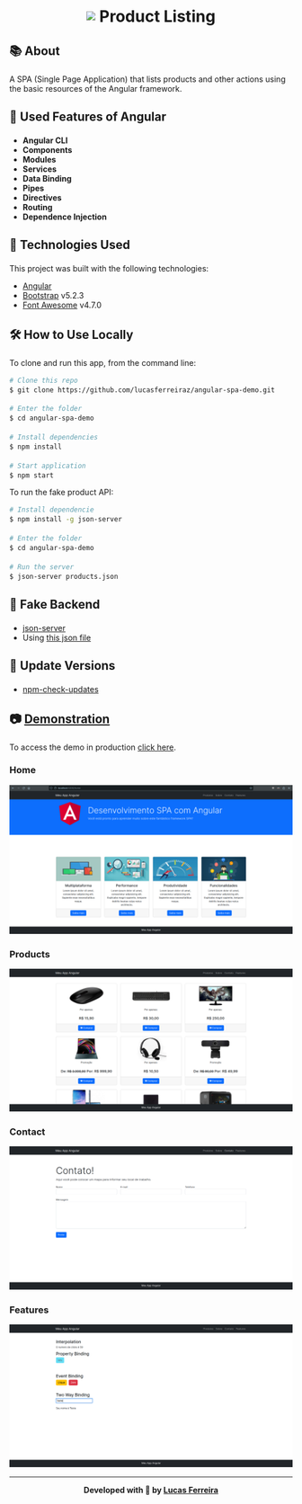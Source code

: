 <h1 align="center">
    <img src="https://angular.io/assets/images/logos/angular/angular.svg" width="50" style="vertical-align:middle; padding-bottom: 8px">
    <b>Product Listing</b>
</h1>

## <p>📚 About </p>
A SPA (Single Page Application) that lists products and other actions using the basic resources of the Angular framework.

## <p>📝 Used Features of Angular </p> 
- **Angular CLI**
- **Components**
- **Modules**
- **Services**
- **Data Binding**
- **Pipes**
- **Directives**
- **Routing**
- **Dependence Injection**

## <p>🚀 Technologies Used</p>
This project was built with the following technologies:

-  [Angular](https://angular.io/)
-  [Bootstrap](https://getbootstrap.com/) v5.2.3
-  [Font Awesome](https://icons.getbootstrap.com/) v4.7.0

## <p>🛠️ How to Use Locally </p>
To clone and run this app, from the command line:

```bash
# Clone this repo
$ git clone https://github.com/lucasferreiraz/angular-spa-demo.git

# Enter the folder
$ cd angular-spa-demo

# Install dependencies
$ npm install

# Start application
$ npm start
```

To run the fake product API:
```bash
# Install dependencie
$ npm install -g json-server

# Enter the folder
$ cd angular-spa-demo

# Run the server
$ json-server products.json
```

## <p>🎲 Fake Backend </p>

-  [json-server](https://www.npmjs.com/package/json-server)
- Using [this json file](./products.json)

## <p>🔧 Update Versions </p>

-  [npm-check-updates](https://www.npmjs.com/package/npm-check-updates)

## <p>📷 [Demonstration](https://angular-spa-demo.vercel.app/) </p>

To access the demo in production [click here](https://angular-spa-demo.vercel.app/).

### Home
![image](./media/home.png)

### Products
![image](./media/products.png)

### Contact
![image](./media/contact.png)

### Features
![image](./media/features.png)

---

<p align="center" style="font-weight:bolder">
    Developed with 💛 by <a href="https://github.com/lucasferreiraz">Lucas Ferreira</a>
</p>